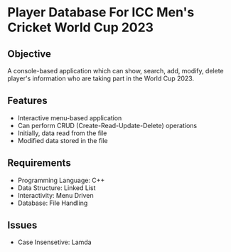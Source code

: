 # Player Database For ICC Men's Cricket World Cup 2023

## Objective
A console-based application which can show, search, add, modify, 
delete player's information who are taking part in the World Cup 2023.

## Features 
- Interactive menu-based application
- Can perform CRUD (Create-Read-Update-Delete) operations
- Initially, data read from the file
- Modified data stored in the file

## Requirements
- Programming Language: C++
- Data Structure: Linked List
- Interactivity: Menu Driven
- Database: File Handling

## Issues
- Case Insensetive: Lamda